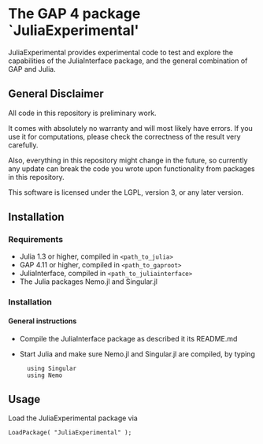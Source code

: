 # The GAP 4 package `JuliaExperimental'

JuliaExperimental provides experimental code to test and explore the
capabilities of the JuliaInterface package, and the general combination of
GAP and Julia.

## General Disclaimer

All code in this repository is preliminary work.

It comes with absolutely no warranty and will most likely have errors. If you
use it for computations, please check the correctness of the result very
carefully.

Also, everything in this repository might change in the future, so currently
any update can break the code you wrote upon functionality from packages in
this repository.

This software is licensed under the LGPL, version 3, or any later version.

## Installation

### Requirements

- Julia 1.3 or higher, compiled in `<path_to_julia>`
- GAP 4.11 or higher, compiled in `<path_to_gaproot>`
- JuliaInterface, compiled in `<path_to_juliainterface>`
- The Julia packages Nemo.jl and Singular.jl

### Installation

#### General instructions

- Compile the JuliaInterface package as described it its README.md
- Start Julia and make sure Nemo.jl and Singular.jl are compiled, by typing

        using Singular
        using Nemo

## Usage

Load the JuliaExperimental package via

    LoadPackage( "JuliaExperimental" );
